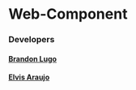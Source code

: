 # Web-Component

<h3>Developers</h3>
<h4><a href="https://github.com/neobrandll">Brandon Lugo</a></h4>
<h4><a href="https://github.com/elvitop">Elvis Araujo </a></h4>
